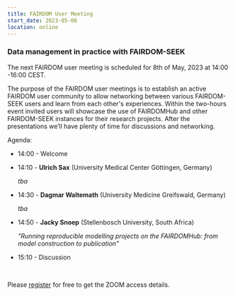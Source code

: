 ```yaml
---
title: FAIRDOM User Meeting
start_date: 2023-05-08
location: online
---
```


### Data management in practice with FAIRDOM-SEEK


The next FAIRDOM user meeting is scheduled for 8th of May, 2023 at 14:00 -16:00 CEST.

The purpose of the FAIRDOM user meetings is to establish an active FAIRDOM user community to allow networking between various FAIRDOM-SEEK users and learn from each other's experiences. 
Within the two-hours event invited users will showcase the use of FAIRDOMHub and other FAIRDOM-SEEK instances for their research projects. After the presentations we’ll have plenty of time for discussions and networking. 

Agenda:

  * 14:00 - Welcome
  
  * 14:10 - **Ulrich Sax** (University Medical Center Göttingen, Germany)
  
    _tba_
           
  * 14:30 - **Dagmar Waltemath** (University Medicine Greifswald, Germany)
  
    _tba_ 
            
  * 14:50 - **Jacky Snoep** (Stellenbosch University, South Africa)
  
    _"Running reproducible modelling projects on the FAIRDOMHub: from model construction to publication"_
  
   * 15:10 - Discussion
  
  &nbsp;
  
  Please [register](https://kta-email.zoom.us/meeting/register/tJYudu6trj8iEtG8ZCNjCLhRX04pehWomdTo) for free to get the ZOOM access details.
  
